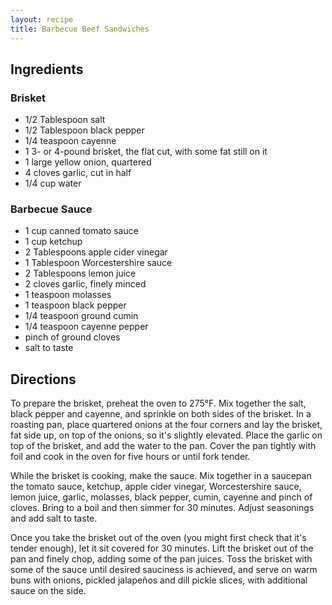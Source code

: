 ```yaml
---
layout: recipe
title: Barbecue Beef Sandwiches
---
```


## Ingredients


### Brisket

* 1/2 Tablespoon salt
* 1/2 Tablespoon black pepper
* 1/4 teaspoon cayenne
* 1 3- or 4-pound brisket, the flat cut, with some fat still on it
* 1 large yellow onion, quartered
* 4 cloves garlic, cut in half
* 1/4 cup water

### Barbecue Sauce

* 1 cup canned tomato sauce
* 1 cup ketchup
* 2 Tablespoons apple cider vinegar
* 1 Tablespoon Worcestershire sauce
* 2 Tablespoons lemon juice
* 2 cloves garlic, finely minced
* 1 teaspoon molasses
* 1 teaspoon black pepper
* 1/4 teaspoon ground cumin
* 1/4 teaspoon cayenne pepper
* pinch of ground cloves
* salt to taste

## Directions

To prepare the brisket, preheat the oven to 275°F. Mix together the
salt, black pepper and cayenne, and sprinkle on both sides of the
brisket. In a roasting pan, place quartered onions at the four corners
and lay the brisket, fat side up, on top of the onions, so it's slightly
elevated. Place the garlic on top of the brisket, and add the water to
the pan. Cover the pan tightly with foil and cook in the oven for five
hours or until fork tender.

While the brisket is cooking, make the sauce. Mix together in a saucepan
the tomato sauce, ketchup, apple cider vinegar, Worcestershire sauce,
lemon juice, garlic, molasses, black pepper, cumin, cayenne and pinch of
cloves. Bring to a boil and then simmer for 30 minutes. Adjust
seasonings and add salt to taste.

Once you take the brisket out of the oven (you might first check that
it's tender enough), let it sit covered for 30 minutes. Lift the brisket
out of the pan and finely chop, adding some of the pan juices. Toss the
brisket with some of the sauce until desired sauciness is achieved, and
serve on warm buns with onions, pickled jalapeños and dill pickle
slices, with additional sauce on the side.
